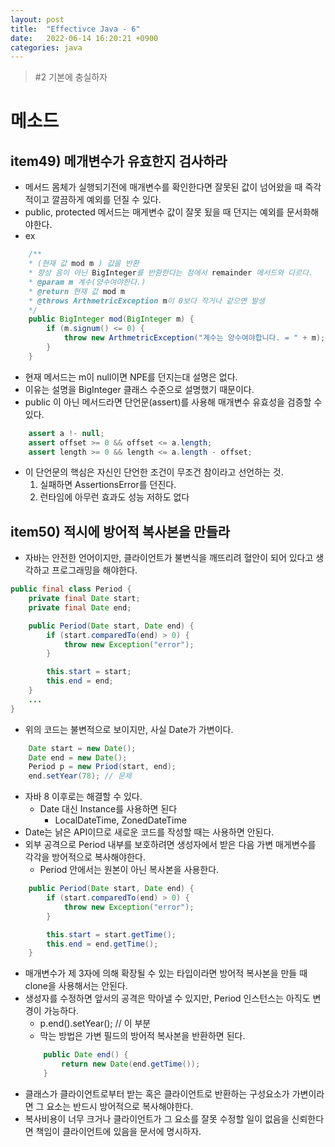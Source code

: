 ```yaml
---
layout: post
title:  "Effectivce Java - 6"
date:   2022-06-14 16:20:21 +0900
categories: java
---
```


> #2 기본에 충실하자 

# 메소드

## item49) 메개변수가 유효한지 검사하라
- 메서드 몸체가 실행되기전에 매개변수를 확인한다면 잘못된 값이 넘어왔을 때 즉각적이고 깔끔하게 예외를 던질 수 있다.
- public, protected 메서드는 매게변수 값이 잘못 됬을 때 던지는 예외를 문서화해야한다.
- ex
```java
    /**
    * (현재 값 mod m ) 값을 반환
    * 항상 음이 아닌 BigInteger를 반환한다는 점에서 remainder 메서드와 다르다.
    * @param m 계수(양수여야한다.)
    * @return 현재 값 mod m
    * @throws ArthmetricException m이 0보다 작거나 같으면 발생
    */
    public BigInteger mod(BigInteger m) {
        if (m.signum() <= 0) {
            throw new ArthmetricException("계수는 양수여야합니다. = " + m);
        }
    }
```

- 현재 메서드는 m이 null이면 NPE를 던지는대 설명은 없다. 
- 이유는 설명을 BigInteger 클래스 수준으로 설명했기 때문이다.
- public 이 아닌 메서드라면 단언문(assert)를 사용해 매개변수 유효성을 검증할 수 있다.

```java
    assert a !- null;
    assert offset >= 0 && offset <= a.length;
    assert length >= 0 && length <= a.length - offset;
```
- 이 단언문의 핵심은 자신인 단언한 조건이 무조건 참이라고 선언하는 것.
    1. 실패하면 AssertionsError를 던진다.
    2. 런타임에 아무런 효과도 성능 저하도 없다


## item50) 적시에 방어적 복사본을 만들라
- 자바는 안전한 언어이지만, 클라이언트가 불변식을 깨뜨리려 혈안이 되어 있다고 생각하고 프로그래밍을 해야한다.

```java
public final class Period {
    private final Date start;
    private final Date end;

    public Period(Date start, Date end) {
        if (start.comparedTo(end) > 0) {
            throw new Exception("error");
        }

        this.start = start;
        this.end = end;
    }
    ...
}
```

- 위의 코드는 불변적으로 보이지만, 사실 Date가 가변이다.
```java
    Date start = new Date();
    Date end = new Date();
    Period p = new Priod(start, end);
    end.setYear(78); // 문제

```
- 자바 8 이후로는 해결할 수 있다.
    - Date 대신 Instance를 사용하면 된다
        - LocalDateTime, ZonedDateTime
- Date는 낡은 API이므로 새로운 코드를 작성할 때는 사용하면 안된다.
- 외부 공격으로 Period 내부를 보호하려면 생성자에서 받은 다음 가변 매게변수를 각각을 방어적으로 복사해야한다.
    - Period 안에서는 원본이 아닌 복사본을 사용한다.

```java
    public Period(Date start, Date end) {
        if (start.comparedTo(end) > 0) {
            throw new Exception("error");
        }

        this.start = start.getTime();
        this.end = end.getTime();
    }

```
- 매개변수가 제 3자에 의해 확장될 수 있는 타입이라면 방어적 복사본을 만들 때 clone을 사용해서는 안된다.
- 생성자를 수정하면 앞서의 공격은 막아낼 수 있지만, Period 인스턴스는 아직도 변경이 가능하다.
    - p.end().setYear(); // 이 부분
    - 막는 방법은 가변  필드의 방어적 복사본을 반환하면 된다.
    ```java
        public Date end() {
            return new Date(end.getTime());
        }
    ```
- 클래스가 클라이언트로부터 받는 혹은 클라이언트로 반환하는 구성요소가 가변이라면 그 요소는 반드시 방어적으로 복사해야한다.
- 복사비용이 너무 크거나 클라이언트가 그 요소를 잘못 수정할 일이 없음을 신뢰한다면 책임이 클라이언트에 있음을 문서에 명시하자.